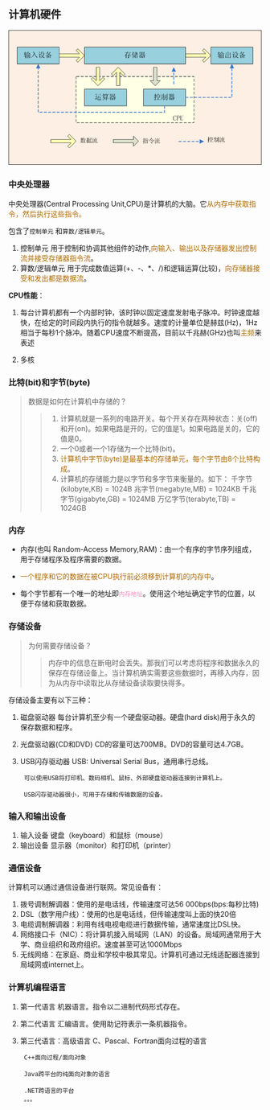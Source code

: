 ## 计算机硬件

![丢失](../Java基础资料/计算机结构.png "计算机硬件结构图")


### 中央处理器

中央处理器(Central Processing Unit,CPU)是计算机的大脑。它<font color=#ad6800>从内存中获取指令，然后执行这些指令。</font>

包含了<code>控制单元</code> 和<code>算数/逻辑单元</code>。
1. 控制单元
        用于控制和协调其他组件的动作,<font color=#ad6800>向输入、输出以及存储器发出控制流并接受存储器指令流</font>。
2. 算数/逻辑单元
        用于完成数值运算(+、-、*、/)和逻辑运算(比较)，<font color=#ad6800>向存储器接受和发出都是数据流</font>。

**CPU性能**：
1. 每台计算机都有一个内部时钟，该时钟以固定速度发射电子脉冲。时钟速度越快，在给定的时间段内执行的指令就越多。速度的计量单位是赫兹(Hz)，1Hz相当于每秒1个脉冲。随着CPU速度不断提高，目前以千兆赫(GHz)也叫<font color=#ad6800>主频</font>来表述

2. 多核

### 比特(bit)和字节(byte)


>数据是如何在计算机中存储的？
>>1. 计算机就是一系列的电路开关。每个开关存在两种状态：关(off)和开(on)。如果电路是开的，它的值是1。如果电路是关的，它的值是0。
>>2. 一个0或者一个1存储为一个比特(bit)。
>>3. <font color=#ad6800>计算机中字节(byte)是最基本的存储单元，每个字节由8个比特构成</font>。
>>4. 计算机的存储能力是以字节和多字节来衡量的。如下：
>>          千字节(kilobyte,KB)  = 1024B
>>          兆字节(megabyte,MB) = 1024KB
>>          千兆字节(gigabyte,GB) = 1024MB
>>          万亿字节(terabyte,TB) = 1024GB

### 内存

* 内存(也叫 Random-Access Memory,RAM)：由一个有序的字节序列组成，用于存储程序及程序需要的数据。

* <font color=#ad6800>一个程序和它的数据在被CPU执行前必须移到计算机的内存中</font>。

* 每个字节都有一个唯一的地址即<code><font color=#ff85c0>内存地址</font></code>。使用这个地址确定字节的位置，以便于存储和获取数据。

### 存储设备

>为何需要存储设备？
  >>内存中的信息在断电时会丢失。那我们可以考虑将程序和数据永久的保存在存储设备上。当计算机确实需要这些数据时，再移入内存，因为从内存中读取比从存储设备读取要快得多。

  存储设备主要有以下三种：
  1. 磁盘驱动器
          每台计算机至少有一个硬盘驱动器。硬盘(hard disk)用于永久的保存数据和程序。
  2. 光盘驱动器(CD和DVD)
          CD的容量可达700MB。DVD的容量可达4.7GB。
  3. USB闪存驱动器
          USB: Universal Serial  Bus，通用串行总线。

          可以使用USB将打印机、数码相机、鼠标、外部硬盘驱动器连接到计算机上。

          USB闪存驱动器很小，可用于存储和传输数据的设备。

### 输入和输出设备

  1. 输入设备
          键盘（keyboard）和鼠标（mouse）
  2. 输出设备
          显示器（monitor）和打印机（printer）

### 通信设备

计算机可以通过通信设备进行联网。常见设备有：

1. 拨号调制解调器：使用的是电话线，传输速度可达56 000bps(bps:每秒比特)
2. DSL（数字用户线）：使用的也是电话线，但传输速度叫上面的快20倍
3. 电缆调制解调器：利用有线电视电缆进行数据传输，通常速度比DSL快。
4. 网络接口卡（NIC）：将计算机接入局域网（LAN）的设备。局域网通常用于大学、商业组织和政府组织。速度甚至可达1000Mbps
5. 无线网络：在家庭、商业和学校中极其常见。计算机可通过无线适配器连接到局域网或internet上。

### 计算机编程语言

1. 第一代语言
        机器语言。指令以二进制代码形式存在。
2. 第二代语言
        汇编语言。使用助记符表示一条机器指令。
3. 第三代语言：高级语言
        C、Pascal、Fortran面向过程的语言

        C++面向过程/面向对象

        Java跨平台的纯面向对象的语言

        .NET跨语言的平台
        。。。

